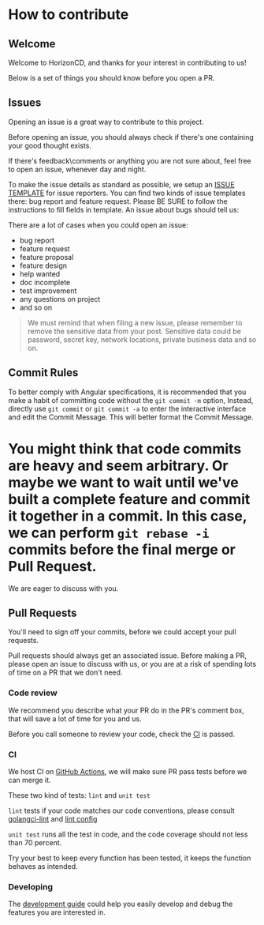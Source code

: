 # How to contribute

## Welcome

Welcome to HorizonCD, and thanks for your interest in contributing to us!

Below is a set of things you should know before you open a PR.

## Issues

Opening an issue is a great way to contribute to this project.

Before opening an issue, you should always check if there's one containing your good thought exists.

If there's feedback\comments or anything you are not sure about, feel free to open an issue, whenever day and night.

To make the issue details as standard as possible, we setup an [ISSUE TEMPLATE](https://github.com/horizoncd/horizon/tree/main/.github/ISSUE_TEMPLATE) for issue reporters. You can find two kinds of issue templates there: bug report and feature request. Please BE SURE to follow the instructions to fill fields in template.
An issue about bugs should tell us:

There are a lot of cases when you could open an issue:

+ bug report
+ feature request
+ feature proposal
+ feature design
+ help wanted
+ doc incomplete
+ test improvement
+ any questions on project
+ and so on
> We must remind that when filing a new issue, please remember to remove the sensitive data from your post. Sensitive data could be password, secret key, network locations, private business data and so on.
## Commit Rules
To better comply with Angular specifications, it is recommended that you make a habit of committing code without the `git commit -m` option, Instead, directly use `git commit` or `git commit -a` to enter the interactive interface and edit the Commit Message. This will better format the Commit Message.

You might think that code commits are heavy and seem arbitrary. Or maybe we want to wait until we've built a complete feature and commit it together in a commit. In this case, we can perform `git rebase -i` commits before the final merge or Pull Request.
=======
We are eager to discuss with you.
## Pull Requests
You'll need to sign off your commits, before we could accept your pull requests.

Pull requests should always get an associated issue. Before making a PR, please open an issue to discuss with us, or you are at a risk of spending lots of time on a PR that we don't need.


### Code review

We recommend you describe what your PR do in the PR's comment box, that will save a lot of time for you and us.

Before you call someone to review your code, check the [CI](https://github.com/horizoncd/horizon/actions) is passed.

### CI

We host CI on [GitHub Actions](https://github.com/horizoncd/horizon/actions), we will make sure PR pass tests before we can merge it.

These two kind of tests: `lint` and `unit test`

`lint` tests if your code matches our code conventions, please consult [golangci-lint](https://golangci-lint.run/) and [lint config](./.golangci.yml)

`unit test` runs all the test in code, and the code coverage should not less than 70 percent.

Try your best to keep every function has been tested, it keeps the function behaves as intended.

### Developing

The [development guide](DEVELOPMENT.md) could help you easily develop and debug the features you are interested in.